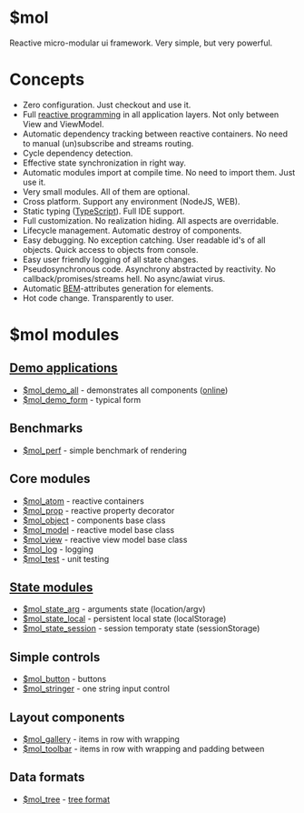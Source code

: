 # $mol

Reactive micro-modular ui framework. Very simple, but very powerful.

# Concepts

* Zero configuration. Just checkout and use it. 
* Full [reactive programming](https://en.wikipedia.org/wiki/Reactive_programming) in all application layers. Not only between View and ViewModel.
* Automatic dependency tracking between reactive containers. No need to manual (un)subscribe and streams routing.
* Cycle dependency detection.
* Effective state synchronization in right way. 
* Automatic modules import at compile time. No need to import them. Just use it.
* Very small modules. All of them are optional.
* Cross platform. Support any environment (NodeJS, WEB).
* Static typing ([TypeScript](https://www.typescriptlang.org/)). Full IDE support.
* Full customization. No realization hiding. All aspects are overridable.
* Lifecycle management. Automatic destroy of components.
* Easy debugging. No exception catching. User readable id's of all objects. Quick access to objects from console.
* Easy user friendly logging of all state changes.
* Pseudosynchronous code. Asynchrony abstracted by reactivity. No callback/promises/streams hell. No async/awiat virus.
* Automatic [BEM](https://en.bem.info/methodology/key-concepts/)-attributes generation for elements.
* Hot code change. Transparently to user.

# $mol modules

## [Demo applications](demo)

* [$mol_demo_all](demo/all) - demonstrates all components ([online](http://eigenmethod.github.io/mol/))
* [$mol_demo_form](demo/form) - typical form

## Benchmarks

* [$mol_perf](perf) - simple benchmark of rendering

## Core modules

* [$mol_atom](atom) - reactive containers
* [$mol_prop](prop) - reactive property decorator
* [$mol_object](object) - components base class
* [$mol_model](model) - reactive model base class
* [$mol_view](view) - reactive view model base class
* [$mol_log](log) - logging
* [$mol_test](test) - unit testing

## [State modules](state)

* [$mol_state_arg](state/arg) - arguments state (location/argv)
* [$mol_state_local](state/local) - persistent local state (localStorage)
* [$mol_state_session](state/session) - session temporaty state (sessionStorage)

## Simple controls

* [$mol_button](button) - buttons
* [$mol_stringer](stringer) - one string input control

## Layout components

* [$mol_gallery](gallery) - items in row with wrapping
* [$mol_toolbar](toolbar) - items in row with wrapping and padding between

## Data formats

* [$mol_tree](tree) - [tree format](https://github.com/nin-jin/tree.d)
